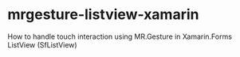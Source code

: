 # mrgesture-listview-xamarin
How to handle touch interaction using MR.Gesture in Xamarin.Forms ListView (SfListView)
